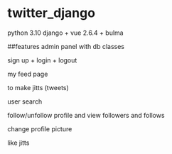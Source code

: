 # twitter_django

python 3.10 django + vue 2.6.4 + bulma

##features
admin panel with db classes

sign up + login + logout

my feed page

to make jitts (tweets)

user search

follow/unfollow profile and view followers and follows

change profile picture

like jitts
